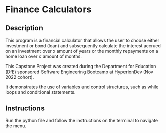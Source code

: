 # Finance Calculators

## Description
This program is a financial calculator that allows the user to choose either investment or bond (loan) and subsequently calculate the interest accrued on an investment over x amount of years or the monthly repayments on a home loan over x amount of months.

This Capstone Project was created during the Department for Education (DfE) sponsored Software Engineering Bootcamp at HyperionDev (Nov 2022 cohort).

It demonstrates the use of variables and control structures, such as while loops and conditional statements.

## Instructions
Run the python file and follow the instructions on the terminal to navigate the menu.
